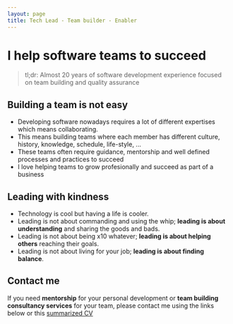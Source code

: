 ```yaml
---
layout: page
title: Tech Lead - Team builder - Enabler
---
```


# I help software teams to succeed

> tl;dr: Almost 20 years of software development experience focused on team building and quality assurance

## Building a team is not easy

* Developing software nowadays requires a lot of different expertises which means collaborating.
* This means building teams where each member has different culture, history, knowledge, schedule, life-style, ...
* These teams often require guidance, mentorship and well defined processes and practices to succeed
* I love helping teams to grow profesionally and succeed as part of a business

## Leading with kindness

* Technology is cool but having a life is cooler.
* Leading is not about commanding and using the whip; **leading is about understanding** and sharing the goods and bads.
* Leading is not about being x10 whatever; **leading is about helping others** reaching their goals.
* Leading is not about living for your job; **leading is about finding balance**.

## Contact me

If you need **mentorship** for your personal development or **team building consultancy services** for your team, please contact me using the links below or this [summarized CV](https://trello.com/b/14rDUIh6/curriculum-dani-ramirez)